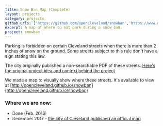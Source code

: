 ```yaml
---
title: Snow Ban Map (Complete)
layout: projects
category: projects
github_urls: ['https://github.com/opencleveland/snowban','https://www.opencleveland.org/snowban']
excerpt: A map of where to not park during a snow ban. 
project: snowban
---
```


Parking is forbidden on certain Cleveland streets when there is more than 2 inches of snow on the ground. Some streets subject to this rule don't have a sign stating this law. 

The city originally published a non-searchable PDF of these streets. [Here's the original project idea and context behind the project](https://github.com/opencleveland/general/issues/13) 

We made a map to visually show where these streets. It's available to view at [http://opencleveland.github.io/snowban](http://opencleveland.github.io/snowban)

### Where we are now: 
* Done (Feb. 2016)
* December 2017 - [the city of Cleveland published an official map](https://twitter.com/CityofCleveland/status/940587010452086785)
